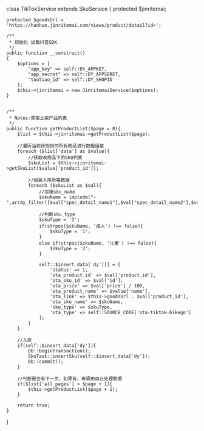class TikTokService extends SkuService
{
    protected $jinritemai;

    protected $goodsUrl = 'https://haohuo.jinritemai.com/views/product/detail?id=';

    /**
     * 初始化 加载抖音SDK
     */
    public function __construct()
    {
        $options = [
            "app_key" => self::DY_APPKEY,
            "app_secret" => self::DY_APPSERET,
            "toutiao_id" => self::DY_SHOPID
        ];
        $this->jinritemai = new JinritemaiService($options);
    }


    /**
     * Notes:获取上架产品列表
     */
    public function getProductList($page = 0){
        $list = $this->jinritemai->getProductList($page);

        //遍历当前获取到的所有商品进行数据组装
        foreach ($list['data'] as $value){
            //获取改商品下的SKU列表
            $skuList = $this->jinritemai->getSkuList($value['product_id']);

            //组装入库所需数据
            foreach ($skuList as $val){
                //拼接sku_name
                $skuName = implode("-",array_filter([$val["spec_detail_name1"],$val["spec_detail_name2"],$val["spec_detail_name3"]]));

                //判断sku_type
                $skuType = '3';
                if(strpos($skuName, '成人') !== false){
                    $skuType = '1';
                }
                else if(strpos($skuName, '儿童') !== false){
                    $skuType = '2';
                }

                self::$insert_data['dy'][] = [
                    'status' => 1,
                    'ota_product_id' => $val['product_id'],
                    'ota_sku_id' => $val['id'],
                    'ota_price' => $val['price'] / 100,
                    'ota_product_name' => $value['name'],
                    'ota_link' => $this->goodsUrl . $val['product_id'],
                    'ota_sku_name' => $skuName,
                    'sku_type' => $skuType,
                    'ota_type' => self::SOURCE_CODE['ota-tiktok-bikego']
                ];
            }
        }

        //入库
        if(self::$insert_data['dy']){
            Db::beginTransaction();
            SkuTask::insertSku(self::$insert_data['dy']);
            Db::commit();
        }

        //判断是否有下一页，如果有，再调用自己处理数据
        if($list['all_pages'] > $page + 1){
            $this->getProductList($page + 1);
        }

        return true;
    }


}
